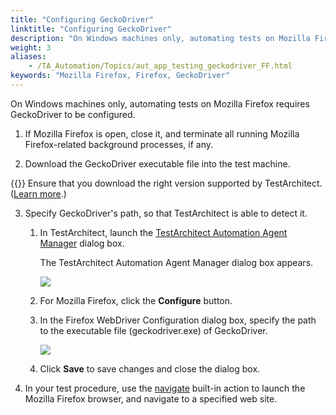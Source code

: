 ```yaml
--- 
title: "Configuring GeckoDriver"
linktitle: "Configuring GeckoDriver"
description: "On Windows machines only, automating tests on Mozilla Firefox requires GeckoDriver to be configured."
weight: 3
aliases: 
    - /TA_Automation/Topics/aut_app_testing_geckodriver_FF.html
keywords: "Mozilla Firefox, Firefox, GeckoDriver"
---
```


On Windows machines only, automating tests on Mozilla Firefox requires GeckoDriver to be configured.

1.  If Mozilla Firefox is open, close it, and terminate all running Mozilla Firefox-related background processes, if any.

2.  Download the GeckoDriver executable file into the test machine.

{{<remember>}} Ensure that you download the right version supported by TestArchitect. \([Learn more](/TA_Automation/Topics/Web_automation.html#li.FF).\)

3.  Specify GeckoDriver's path, so that TestArchitect is able to detect it.

    1.  In TestArchitect, launch the [TestArchitect Automation Agent Manager](/TA_Help/Topics/Test_exec_automation_agent_manager.html) dialog box.

        The TestArchitect Automation Agent Manager dialog box appears.

        ![](/images/TA_Help/Images/automation_extension_manager_dialog_2.png)

    2.  For Mozilla Firefox, click the **Configure** button.

    3.  In the Firefox WebDriver Configuration dialog box, specify the path to the executable file \(geckodriver.exe\) of GeckoDriver.

        ![](/images/TA_Automation/Images/configure_web_driver_FF.png)

    4.  Click **Save** to save changes and close the dialog box.

4.  In your test procedure, use the [navigate](/TA_Automation/Topics/bia_navigate.html) built-in action to launch the Mozilla Firefox browser, and navigate to a specified web site.





